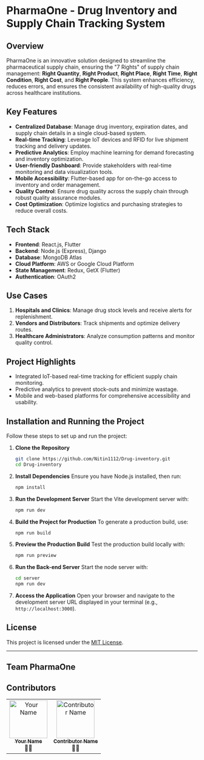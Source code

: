 # PharmaOne - Drug Inventory and Supply Chain Tracking System

## Overview
PharmaOne is an innovative solution designed to streamline the pharmaceutical supply chain, ensuring the "7 Rights" of supply chain management: **Right Quantity**, **Right Product**, **Right Place**, **Right Time**, **Right Condition**, **Right Cost**, and **Right People**. This system enhances efficiency, reduces errors, and ensures the consistent availability of high-quality drugs across healthcare institutions.

## Key Features
- **Centralized Database**: Manage drug inventory, expiration dates, and supply chain details in a single cloud-based system.
- **Real-time Tracking**: Leverage IoT devices and RFID for live shipment tracking and delivery updates.
- **Predictive Analytics**: Employ machine learning for demand forecasting and inventory optimization.
- **User-friendly Dashboard**: Provide stakeholders with real-time monitoring and data visualization tools.
- **Mobile Accessibility**: Flutter-based app for on-the-go access to inventory and order management.
- **Quality Control**: Ensure drug quality across the supply chain through robust quality assurance modules.
- **Cost Optimization**: Optimize logistics and purchasing strategies to reduce overall costs.

## Tech Stack
- **Frontend**: React.js, Flutter
- **Backend**: Node.js (Express), Django
- **Database**: MongoDB Atlas
- **Cloud Platform**: AWS or Google Cloud Platform
- **State Management**: Redux, GetX (Flutter)
- **Authentication**: OAuth2

## Use Cases
1. **Hospitals and Clinics**: Manage drug stock levels and receive alerts for replenishment.
2. **Vendors and Distributors**: Track shipments and optimize delivery routes.
3. **Healthcare Administrators**: Analyze consumption patterns and monitor quality control.

## Project Highlights
- Integrated IoT-based real-time tracking for efficient supply chain monitoring.
- Predictive analytics to prevent stock-outs and minimize wastage.
- Mobile and web-based platforms for comprehensive accessibility and usability.


## Installation and Running the Project

Follow these steps to set up and run the project:

1. **Clone the Repository**
   ```bash
   git clone https://github.com/Nitin1112/Drug-inventory.git
   cd Drug-inventory
   ```

2. **Install Dependencies**
   Ensure you have Node.js installed, then run:
    ```bash
    npm install
    ```

3. **Run the Development Server**
   Start the Vite development server with:
   ```bash
   npm run dev
   ```

4. **Build the Project for Production**
   To generate a production build, use:
   ```bash
   npm run build
   ```

5. **Preview the Production Build**
   Test the production build locally with:
   ```bash
   npm run preview
   ```

6. **Run the Back-end Server**
   Start the node server with:
   ```bash
   cd server
   npm run dev
   ```

7. **Access the Application**
   Open your browser and navigate to the development server URL displayed in your terminal (e.g., `http://localhost:3000`).

## License
This project is licensed under the [MIT License](LICENSE).

---

## Team PharmaOne
## Contributors

<table>
  <tr>
    <td align="center">
      <a href="https://github.com/your-profile-link">
        <img src="https://avatars.githubusercontent.com/Navin82005" width="100px;" alt="Your Name"/>
        <br />
        <sub><b>Your Name</b></sub>
      </a>
      <br />
      👨‍💻
    </td>
    <td align="center">
      <a href="https://github.com/contributor-profile-link">
        <img src="https://avatars.githubusercontent.com/Nitin1112" width="100px;" alt="Contributor Name"/>
        <br />
        <sub><b>Contributor Name</b></sub>
      </a>
      <br />
      👩‍💻
    </td>
  </tr>
</table>
